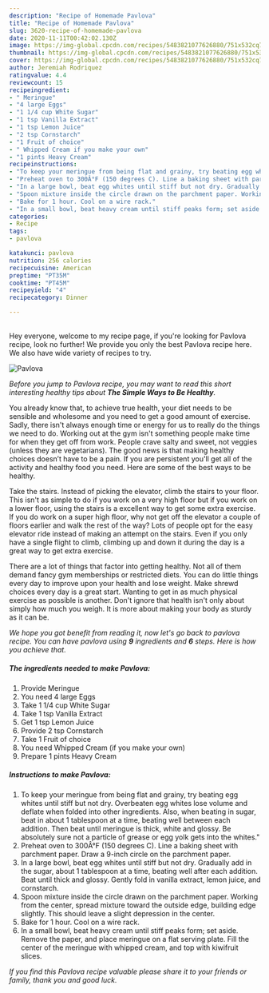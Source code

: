 ```yaml
---
description: "Recipe of Homemade Pavlova"
title: "Recipe of Homemade Pavlova"
slug: 3620-recipe-of-homemade-pavlova
date: 2020-11-11T00:42:02.130Z
image: https://img-global.cpcdn.com/recipes/5483821077626880/751x532cq70/pavlova-recipe-main-photo.jpg
thumbnail: https://img-global.cpcdn.com/recipes/5483821077626880/751x532cq70/pavlova-recipe-main-photo.jpg
cover: https://img-global.cpcdn.com/recipes/5483821077626880/751x532cq70/pavlova-recipe-main-photo.jpg
author: Jeremiah Rodriquez
ratingvalue: 4.4
reviewcount: 15
recipeingredient:
- " Meringue"
- "4 large Eggs"
- "1 1/4 cup White Sugar"
- "1 tsp Vanilla Extract"
- "1 tsp Lemon Juice"
- "2 tsp Cornstarch"
- "1 Fruit of choice"
- " Whipped Cream if you make your own"
- "1 pints Heavy Cream"
recipeinstructions:
- "To keep your meringue from being flat and grainy, try beating egg whites until stiff but not dry. Overbeaten egg whites lose volume and deflate when folded into other ingredients. Also, when beating in sugar, beat in about 1 tablespoon at a time, beating well between each addition. Then beat until meringue is thick, white and glossy. Be absolutely sure not a particle of grease or egg yolk gets into the whites.&#34;"
- "Preheat oven to 300Â°F (150 degrees C). Line a baking sheet with parchment paper. Draw a 9-inch circle on the parchment paper."
- "In a large bowl, beat egg whites until stiff but not dry. Gradually add in the sugar, about 1 tablespoon at a time, beating well after each addition. Beat until thick and glossy. Gently fold in vanilla extract, lemon juice, and cornstarch."
- "Spoon mixture inside the circle drawn on the parchment paper. Working from the center, spread mixture toward the outside edge, building edge slightly. This should leave a slight depression in the center."
- "Bake for 1 hour. Cool on a wire rack."
- "In a small bowl, beat heavy cream until stiff peaks form; set aside. Remove the paper, and place meringue on a flat serving plate. Fill the center of the meringue with whipped cream, and top with kiwifruit slices."
categories:
- Recipe
tags:
- pavlova

katakunci: pavlova 
nutrition: 256 calories
recipecuisine: American
preptime: "PT35M"
cooktime: "PT45M"
recipeyield: "4"
recipecategory: Dinner

---
```

<br>
Hey everyone, welcome to my recipe page, if you're looking for Pavlova recipe, look no further! We provide you only the best Pavlova recipe here. We also have wide variety of recipes to try.
<br>


![Pavlova](https://img-global.cpcdn.com/recipes/5483821077626880/751x532cq70/pavlova-recipe-main-photo.jpg)

<i>Before you jump to Pavlova recipe, you may want to read this short interesting healthy tips about <strong>The Simple Ways to Be Healthy</strong>.</i>

You already know that, to achieve true health, your diet needs to be sensible and wholesome and you need to get a good amount of exercise. Sadly, there isn't always enough time or energy for us to really do the things we need to do. Working out at the gym isn't something people make time for when they get off from work. People crave salty and sweet, not veggies (unless they are vegetarians). The good news is that making healthy choices doesn’t have to be a pain. If you are persistent you'll get all of the activity and healthy food you need. Here are some of the best ways to be healthy.

Take the stairs. Instead of picking the elevator, climb the stairs to your floor. This isn't as simple to do if you work on a very high floor but if you work on a lower floor, using the stairs is a excellent way to get some extra exercise. If you do work on a super high floor, why not get off the elevator a couple of floors earlier and walk the rest of the way? Lots of people opt for the easy elevator ride instead of making an attempt on the stairs. Even if you only have a single flight to climb, climbing up and down it during the day is a great way to get extra exercise. 

There are a lot of things that factor into getting healthy. Not all of them demand fancy gym memberships or restricted diets. You can do little things every day to improve upon your health and lose weight. Make shrewd choices every day is a great start. Wanting to get in as much physical exercise as possible is another. Don't ignore that health isn't only about simply how much you weigh. It is more about making your body as sturdy as it can be. 


<i>We hope you got benefit from reading it, now let's go back to pavlova recipe. You can have pavlova using <strong>9</strong> ingredients and <strong>6</strong> steps. Here is how you achieve that.
</i>

##### The ingredients needed to make Pavlova:

1. Provide  Meringue
1. You need 4 large Eggs
1. Take 1 1/4 cup White Sugar
1. Take 1 tsp Vanilla Extract
1. Get 1 tsp Lemon Juice
1. Provide 2 tsp Cornstarch
1. Take 1 Fruit of choice
1. You need  Whipped Cream (if you make your own)
1. Prepare 1 pints Heavy Cream


##### Instructions to make Pavlova:

1. To keep your meringue from being flat and grainy, try beating egg whites until stiff but not dry. Overbeaten egg whites lose volume and deflate when folded into other ingredients. Also, when beating in sugar, beat in about 1 tablespoon at a time, beating well between each addition. Then beat until meringue is thick, white and glossy. Be absolutely sure not a particle of grease or egg yolk gets into the whites.&#34;
1. Preheat oven to 300Â°F (150 degrees C). Line a baking sheet with parchment paper. Draw a 9-inch circle on the parchment paper.
1. In a large bowl, beat egg whites until stiff but not dry. Gradually add in the sugar, about 1 tablespoon at a time, beating well after each addition. Beat until thick and glossy. Gently fold in vanilla extract, lemon juice, and cornstarch.
1. Spoon mixture inside the circle drawn on the parchment paper. Working from the center, spread mixture toward the outside edge, building edge slightly. This should leave a slight depression in the center.
1. Bake for 1 hour. Cool on a wire rack.
1. In a small bowl, beat heavy cream until stiff peaks form; set aside. Remove the paper, and place meringue on a flat serving plate. Fill the center of the meringue with whipped cream, and top with kiwifruit slices.


<i>If you find this Pavlova recipe valuable please share it to your friends or family, thank you and good luck.</i>
